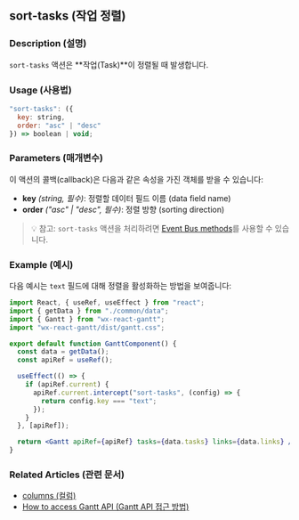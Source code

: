 
## sort-tasks (작업 정렬)

### Description (설명)
`sort-tasks` 액션은 **작업(Task)**이 정렬될 때 발생합니다.

### Usage (사용법)
```js
"sort-tasks": ({
  key: string,
  order: "asc" | "desc"
}) => boolean | void;
```

### Parameters (매개변수)
이 액션의 콜백(callback)은 다음과 같은 속성을 가진 객체를 받을 수 있습니다:

- **key** *(string, 필수)*: 정렬할 데이터 필드 이름 (data field name)
- **order** *("asc" | "desc", 필수)*: 정렬 방향 (sorting direction)

> 💡 참고: `sort-tasks` 액션을 처리하려면 [Event Bus methods](https://docs.svar.dev/react/gantt/api/overview/methods_overview)를 사용할 수 있습니다.

### Example (예시)
다음 예시는 `text` 필드에 대해 정렬을 활성화하는 방법을 보여줍니다:

```jsx
import React, { useRef, useEffect } from "react";
import { getData } from "./common/data";
import { Gantt } from "wx-react-gantt";
import "wx-react-gantt/dist/gantt.css";

export default function GanttComponent() {
  const data = getData();
  const apiRef = useRef();

  useEffect(() => {
    if (apiRef.current) {
      apiRef.current.intercept("sort-tasks", (config) => {
        return config.key === "text";
      });
    }
  }, [apiRef]);

  return <Gantt apiRef={apiRef} tasks={data.tasks} links={data.links} />;
}
```

### Related Articles (관련 문서)
- [columns (컬럼)](https://docs.svar.dev/react/gantt/api/properties/columns)
- [How to access Gantt API (Gantt API 접근 방법)](https://docs.svar.dev/react/gantt/api/how_to_access_api)
